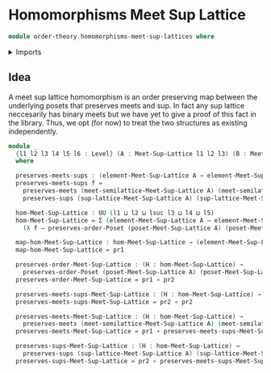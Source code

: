 # Homomorphisms Meet Sup Lattice

```agda
module order-theory.homomorphisms-meet-sup-lattices where
```

<details><summary>Imports</summary>

```agda
open import foundation.cartesian-product-types
open import foundation.dependent-pair-types
open import foundation.functions
open import foundation.universe-levels

open import order-theory.homomorphisms-meet-semilattices
open import order-theory.homomorphisms-sup-lattices
open import order-theory.infinite-distributive-law
open import order-theory.order-preserving-maps-posets
```

</details>

## Idea

A meet sup lattice homomorphism is an order preserving map between the
underlying posets that preserves meets and sup. In fact any sup lattice
neccesarily has binary meets but we have yet to give a proof of this fact in the
library. Thus, we opt (for now) to treat the two structures as existing
independently.

```agda
module _
  {l1 l2 l3 l4 l5 l6 : Level} (A : Meet-Sup-Lattice l1 l2 l3) (B : Meet-Sup-Lattice l4 l5 l6)
  where

  preserves-meets-sups : (element-Meet-Sup-Lattice A → element-Meet-Sup-Lattice B) → UU (l1 ⊔ lsuc l3 ⊔ l4 ⊔ l5)
  preserves-meets-sups f =
    preserves-meets (meet-semilattice-Meet-Sup-Lattice A) (meet-semilattice-Meet-Sup-Lattice B) f ×
    preserves-sups (sup-lattice-Meet-Sup-Lattice A) (sup-lattice-Meet-Sup-Lattice B) f

  hom-Meet-Sup-Lattice : UU (l1 ⊔ l2 ⊔ lsuc l3 ⊔ l4 ⊔ l5)
  hom-Meet-Sup-Lattice = Σ (element-Meet-Sup-Lattice A → element-Meet-Sup-Lattice B)
    (λ f → preserves-order-Poset (poset-Meet-Sup-Lattice A) (poset-Meet-Sup-Lattice B) f × (preserves-meets-sups f))

  map-hom-Meet-Sup-Lattice : hom-Meet-Sup-Lattice → (element-Meet-Sup-Lattice A → element-Meet-Sup-Lattice B)
  map-hom-Meet-Sup-Lattice = pr1

  preserves-order-Meet-Sup-Lattice : (H : hom-Meet-Sup-Lattice) →
    preserves-order-Poset (poset-Meet-Sup-Lattice A) (poset-Meet-Sup-Lattice B) (map-hom-Meet-Sup-Lattice H)
  preserves-order-Meet-Sup-Lattice = pr1 ∘ pr2

  preserves-meets-sups-Meet-Sup-Lattice : (H : hom-Meet-Sup-Lattice) → preserves-meets-sups (map-hom-Meet-Sup-Lattice H)
  preserves-meets-sups-Meet-Sup-Lattice = pr2 ∘ pr2

  preserves-meets-Meet-Sup-Lattice : (H : hom-Meet-Sup-Lattice) →
    preserves-meets (meet-semilattice-Meet-Sup-Lattice A) (meet-semilattice-Meet-Sup-Lattice B) (map-hom-Meet-Sup-Lattice H)
  preserves-meets-Meet-Sup-Lattice = pr1 ∘ preserves-meets-sups-Meet-Sup-Lattice

  preserves-sups-Meet-Sup-Lattice : (H : hom-Meet-Sup-Lattice) →
    preserves-sups (sup-lattice-Meet-Sup-Lattice A) (sup-lattice-Meet-Sup-Lattice B) (map-hom-Meet-Sup-Lattice H)
  preserves-sups-Meet-Sup-Lattice = pr2 ∘ preserves-meets-sups-Meet-Sup-Lattice
```
